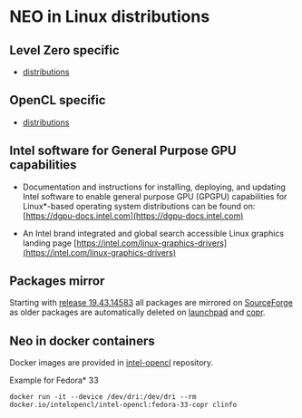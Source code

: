 # NEO in Linux distributions

## Level Zero specific

* [distributions](https://github.com/intel/compute-runtime/blob/master/level_zero/doc/DISTRIBUTIONS.md)

## OpenCL specific

* [distributions](https://github.com/intel/compute-runtime/blob/master/opencl/doc/DISTRIBUTIONS.md)

## Intel software for General Purpose GPU capabilities

* Documentation and instructions for installing, deploying, and updating Intel software to enable general purpose GPU (GPGPU) capabilities for Linux*-based operating system distributions can be found on:
    [https://dgpu-docs.intel.com](https://dgpu-docs.intel.com)

* An Intel brand integrated and global search accessible Linux graphics landing page [https://intel.com/linux-graphics-drivers](https://intel.com/linux-graphics-drivers)

## Packages mirror

Starting with [release 19.43.14583](https://github.com/intel/compute-runtime/releases/tag/19.43.14583) all packages are mirrored on
[SourceForge](https://sourceforge.net/projects/intel-compute-runtime) as older packages are automatically deleted on
[launchpad](https://launchpad.net/~intel-opencl/+archive/ubuntu/intel-opencl) and [copr](https://copr.fedorainfracloud.org/coprs/jdanecki/intel-opencl).

## Neo in docker containers

Docker images are provided in [intel-opencl](https://hub.docker.com/r/intelopencl/intel-opencl) repository.

Example for Fedora* 33

```
docker run -it --device /dev/dri:/dev/dri --rm docker.io/intelopencl/intel-opencl:fedora-33-copr clinfo
```

